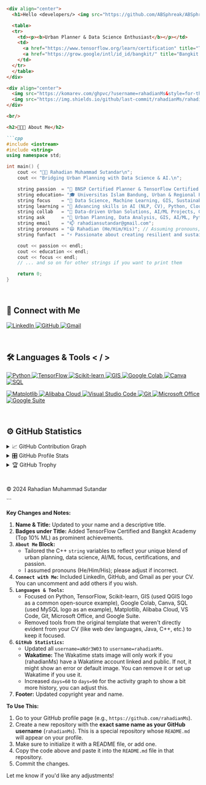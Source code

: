 
```markdown
<div align="center">
  <h1>Hello <𝚍𝚎𝚟𝚎𝚕𝚘𝚙𝚎𝚛𝚜/> <img src="https://github.com/ABSphreak/ABSphreak/blob/master/gifs/Hi.gif" width="30px" height="30px">,<br/>I’m Rahadian Muhammad Sutandar</h1>

  <table>
  <tr>
    <td><p><b>Urban Planner & Data Science Enthusiast</b></p></td>
    <td>
      <a href="https://www.tensorflow.org/learn/certification" title="TensorFlow Certified Developer"><img src="https://img.shields.io/badge/TensorFlow-Certified-FF6700?style=for-the-badge&logo=tensorflow" alt="TensorFlow Certified" /></a>
      <a href="https://grow.google/intl/id_id/bangkit/" title="Bangkit Academy Graduate (Top 10% ML Path)"><img src="https://img.shields.io/badge/Bangkit_Academy-Top_10%25_ML-blue?style=for-the-badge&logo=google" alt="Bangkit Academy Graduate" /></a>
    </td>
  </tr>
  </table>
</div>

<div align="center">
  <img src="https://komarev.com/ghpvc/?username=rahadianMs&style=for-the-badge&label=Profile+Views"> &nbsp;
  <img src="https://img.shields.io/github/last-commit/rahadianMs/rahadianMs?style=for-the-badge&label=Last+Update">
</div>

<br/>

<h2>👨🏻‍💻 About Me</h2>

```cpp
#include <iostream>
#include <string>
using namespace std;

int main() {
    cout << "👋🏻 Rahadian Muhammad Sutandar\n";
    cout << "Bridging Urban Planning with Data Science & AI.\n";

    string passion  = "🔭 BNSP Certified Planner & TensorFlow Certified Developer";
    string education= "🎓 Universitas Islam Bandung, Urban & Regional Planning (Cum Laude)";
    string focus    = "📖 Data Science, Machine Learning, GIS, Sustainable Development";
    string learning = "🌱 Advancing skills in AI (NLP, CV), Python, Cloud (Alibaba)";
    string collab   = "👯 Data-driven Urban Solutions, AI/ML Projects, GIS Analysis";
    string ask      = "💬 Urban Planning, Data Analysis, GIS, AI/ML, Python";
    string email    = "📫 rahadiansutandar@gmail.com";
    string pronouns = "😄 Rahadian (He/Him/His)"; // Assuming pronouns, adjust if needed
    string funfact  = "⚡ Passionate about creating resilient and sustainable communities!";

    cout << passion << endl;
    cout << education << endl;
    cout << focus << endl;
    // ... and so on for other strings if you want to print them

    return 0;
}
```

<br/>

<h2>🧷 Connect with Me</h2>

<p>
  <a href="https://linkedin.com/in/rahadianms" title="LinkedIn">
    <img src="https://img.shields.io/badge/LinkedIn-0077B5?style=for-the-badge&logo=linkedin&logoColor=white" alt="LinkedIn" />
  </a>
  <a href="https://github.com/rahadianMs" title="GitHub">
    <img src="https://img.shields.io/badge/GitHub-181717?style=for-the-badge&logo=github&logoColor=white" alt="GitHub" />
  </a>
  <a href="mailto:rahadiansutandar@gmail.com" title="Gmail">
    <img src="https://img.shields.io/badge/Gmail-D14836?style=for-the-badge&logo=gmail&logoColor=white" alt="Gmail" />
  </a>
  <!-- Add other relevant links if you have them and want to display them -->
  <!--
  <a href="https://instagram.com/your_instagram" title="Instagram">
    <img src="https://img.shields.io/badge/Instagram-E4405F?style=for-the-badge&logo=instagram&logoColor=white" alt="Instagram" />
  </a>
  -->
</p>

<br/>

<h2>🛠 Languages & Tools < / ></h2>

<div>
  <p>
  <a href="https://python.org" title="Python">
    <img src="https://img.shields.io/badge/Python-3776AB?style=for-the-badge&logo=python&logoColor=white" alt="Python" />
  </a>
  <a href="https://www.tensorflow.org/" title="TensorFlow">
    <img src="https://img.shields.io/badge/TensorFlow-FF6F00?style=for-the-badge&logo=tensorflow&logoColor=white" alt="TensorFlow" />
  </a>
   <a href="https://scikit-learn.org/" title="Scikit-learn">
    <img src="https://img.shields.io/badge/scikit_learn-F7931E?style=for-the-badge&logo=scikit-learn&logoColor=white" alt="Scikit-learn" />
  </a>
  <a href="https://www.qgis.org/" title="GIS (QGIS as an example)">
    <img src="https://img.shields.io/badge/GIS-589632?style=for-the-badge&logo=qgis&logoColor=white" alt="GIS" />
  </a>
  <a href="https://colab.research.google.com/" title="Google Colab">
    <img src="https://img.shields.io/badge/Google_Colab-F9AB00?style=for-the-badge&logo=googlecolab&logoColor=black" alt="Google Colab" />
  </a>
   <a href="https://www.canva.com/" title="Canva">
    <img src="https://img.shields.io/badge/Canva-00C4CC?style=for-the-badge&logo=canva&logoColor=white" alt="Canva" />
  </a>
  <a href="https://www.mysql.com/" title="SQL (MySQL as an example)">
    <img src="https://img.shields.io/badge/SQL-4479A1?style=for-the-badge&logo=mysql&logoColor=white" alt="SQL" />
  </a>
  </p>
  <p>
  <a href="https://matplotlib.org/" title="Matplotlib">
    <img src="https://img.shields.io/badge/Matplotlib-11557C?style=for-the-badge&logo=matplotlib&logoColor=white" alt="Matplotlib" />
  </a>
  <a href="https://www.alibabacloud.com" title="Alibaba Cloud">
    <img src="https://img.shields.io/badge/Alibaba_Cloud-FF6A00?style=for-the-badge&logo=alibabacloud&logoColor=white" alt="Alibaba Cloud" />
  </a>
  <a href="https://code.visualstudio.com/" title="Visual Studio Code">
    <img src="https://img.shields.io/badge/VS_Code-007ACC?style=for-the-badge&logo=visualstudiocode&logoColor=white" alt="Visual Studio Code" />
  </a>
  <a href="https://git-scm.com/" title="Git">
    <img src="https://img.shields.io/badge/Git-F05032?style=for-the-badge&logo=git&logoColor=white" alt="Git" />
  </a>
  <a href="https://www.microsoft.com/en-us/microsoft-365/microsoft-office" title="Microsoft Office Suite">
    <img src="https://img.shields.io/badge/Microsoft_Office-D83B01?style=for-the-badge&logo=microsoftoffice&logoColor=white" alt="Microsoft Office" />
  </a>
   <a href="https://workspace.google.com/" title="Google Suite">
    <img src="https://img.shields.io/badge/Google_Suite-4285F4?style=for-the-badge&logo=google&logoColor=white" alt="Google Suite" />
  </a>
  </p>
</div>

<br/>

<h2>⚙️ GitHub Statistics</h2>

<details>
  <summary>📈 GitHub Contribution Graph</summary>
  <br/>
  <img width="99.5%" src="https://github-readme-activity-graph.vercel.app/graph?username=rahadianMs&bg_color=011627&color=7FDBCA&title_color=A77DCB&line=A77DCB&point=FF6600&area_color=FFEB95&area=true&hide_border=true&hide_title=true&days=90" alt="rahadianMs' Activity Graph" />
</details>

<details>
  <summary>🎛️ GitHub Profile Stats</summary>
  <br/>
  <img width="49.5%" src="https://github-readme-stats.vercel.app/api?username=rahadianMs&show_icons=true&theme=nightowl&hide_border=true" alt="GitHub Stats" />
  <img width="49.5%" src="https://github-readme-streak-stats.herokuapp.com?user=rahadianMs&theme=nightowl&date_format=j%20M%5B%20Y%5D&fire=FF6600&ring=FF6656&hide_border=true" alt="GitHub Streak" />
  <br/>
  <img width="35.5%" src="https://github-readme-stats.vercel.app/api/top-langs/?username=rahadianMs&langs_count=10&layout=compact&theme=nightowl&hide_border=true" alt="Top Languages" />
  <!-- Wakatime stats require you to set up Wakatime and embed your stats: https://wakatime.com/share#github-profile -->
  <!-- If you don't use Wakatime, you can remove this or replace it. -->
  <img width="63.5%" src="https://github-readme-stats.vercel.app/api/wakatime?username=rahadianMs&layout=compact&theme=nightowl&v=2&hide_border=true" alt="Wakatime Stats (if configured)" />
</details>

<details>
  <summary>🏆 GitHub Trophy</summary>
  <br/>
  <img width="99.5%" src="https://github-profile-trophy.vercel.app/?username=rahadianMs&theme=algolia&no-frame=true&column=-1&margin-w=5&margin-h=5" alt="GitHub Trophy" />
</details>

<h1></h1>

<p>&#169; 2024 Rahadian Muhammad Sutandar</p>
```

**Key Changes and Notes:**

1.  **Name & Title:** Updated to your name and a descriptive title.
2.  **Badges under Title:** Added TensorFlow Certified and Bangkit Academy (Top 10% ML) as prominent achievements.
3.  **`About Me` Block:**
    *   Tailored the C++ `string` variables to reflect your unique blend of urban planning, data science, AI/ML focus, certifications, and passion.
    *   I assumed pronouns (He/Him/His); please adjust if incorrect.
4.  **`Connect with Me`:** Included LinkedIn, GitHub, and Gmail as per your CV. You can uncomment and add others if you wish.
5.  **`Languages & Tools`:**
    *   Focused on Python, TensorFlow, Scikit-learn, GIS (used QGIS logo as a common open-source example), Google Colab, Canva, SQL (used MySQL logo as an example), Matplotlib, Alibaba Cloud, VS Code, Git, Microsoft Office, and Google Suite.
    *   Removed tools from the original template that weren't directly evident from your CV (like web dev languages, Java, C++, etc.) to keep it focused.
6.  **`GitHub Statistics`:**
    *   Updated all `username=aNdr3W03` to `username=rahadianMs`.
    *   **Wakatime:** The Wakatime stats image will only work if you (rahadianMs) have a Wakatime account linked and public. If not, it might show an error or default image. You can remove it or set up Wakatime if you use it.
    *   Increased `days=60` to `days=90` for the activity graph to show a bit more history, you can adjust this.
7.  **Footer:** Updated copyright year and name.

**To Use This:**
1.  Go to your GitHub profile page (e.g., `https://github.com/rahadianMs`).
2.  Create a new repository with the **exact same name as your GitHub username** (`rahadianMs`). This is a special repository whose `README.md` will appear on your profile.
3.  Make sure to initialize it with a README file, or add one.
4.  Copy the code above and paste it into the `README.md` file in that repository.
5.  Commit the changes.

Let me know if you'd like any adjustments!
